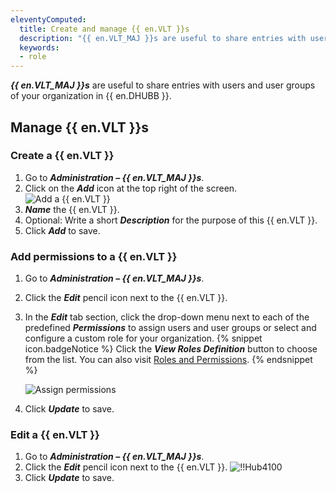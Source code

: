 ```yaml
---
eleventyComputed:
  title: Create and manage {{ en.VLT }}s
  description: "{{ en.VLT_MAJ }}s are useful to share entries with users and user groups of your organization in {{ en.DHUBB }}."
  keywords:
  - role
---
```

***{{ en.VLT_MAJ }}s*** are useful to share entries with users and user groups of your organization in {{ en.DHUBB }}.  

## Manage {{ en.VLT }}s

### Create a {{ en.VLT }}

1. Go to ***Administration – {{ en.VLT_MAJ }}s***. 
1. Click on the ***Add*** icon at the top right of the screen.  
![Add a {{ en.VLT }}](https://webdevolutions.azureedge.net/docs/en/hub/Hub4098.png) 
1. ***Name*** the {{ en.VLT }}.  
1. Optional: Write a short ***Description*** for the purpose of this {{ en.VLT }}.  
1. Click ***Add*** to save. 

### Add permissions to a {{ en.VLT }}

1. Go to ***Administration – {{ en.VLT_MAJ }}s***. 
1. Click the ***Edit*** pencil icon next to the {{ en.VLT }}. 
1. In the ***Edit*** tab section, click the drop-down menu next to each of the predefined ***Permissions*** to assign users and user groups or select and configure a custom role for your organization. 
   {% snippet icon.badgeNotice %} 
   Click the ***View Roles Definition*** button to choose from the list. You can also visit [Roles and Permissions](/hub/web-interface/administration/configuration-security/system-permissions/roles-permissions/). 
   {% endsnippet %}

   ![Assign permissions](https://webdevolutions.azureedge.net/docs/en/hub/Hub2347.png) 

4. Click ***Update*** to save. 

### Edit a {{ en.VLT }}

1. Go to ***Administration – {{ en.VLT_MAJ }}s***. 
1. Click the ***Edit*** pencil icon next to the {{ en.VLT }}. 
![!!Hub4100](https://webdevolutions.azureedge.net/docs/en/hub/Hub4100.png) 
1. Click ***Update*** to save.
